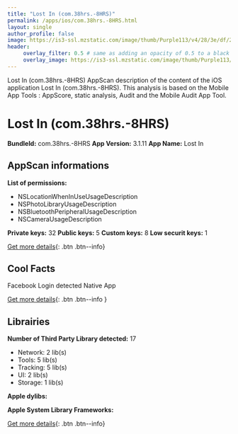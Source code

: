 ```yaml
---
title: "Lost In (com.38hrs.-8HRS)"
permalink: /apps/ios/com.38hrs.-8HRS.html
layout: single
author_profile: false
image: https://is3-ssl.mzstatic.com/image/thumb/Purple113/v4/28/3e/df/283edf5a-6ed0-a747-6b06-9bbc8b23369f/mzl.eqlrsnzg.png/512x512bb.jpg
header: 
     overlay_filter: 0.5 # same as adding an opacity of 0.5 to a black background
     overlay_image: https://is3-ssl.mzstatic.com/image/thumb/Purple113/v4/28/3e/df/283edf5a-6ed0-a747-6b06-9bbc8b23369f/mzl.eqlrsnzg.png/512x512bb.jpg
---
```

Lost In (com.38hrs.-8HRS) AppScan description of the content of the iOS application Lost In (com.38hrs.-8HRS). This analysis is based on the Mobile App Tools : AppScore, static analysis, Audit and the Mobile Audit App Tool.

# Lost In (com.38hrs.-8HRS)

**BundleId:** com.38hrs.-8HRS
**App Version:** 3.1.11
**App Name:** Lost In


## AppScan informations 

**List of permissions:** 
- NSLocationWhenInUseUsageDescription
- NSPhotoLibraryUsageDescription
- NSBluetoothPeripheralUsageDescription
- NSCameraUsageDescription
  
  
**Private keys:** 32
**Public keys:** 5
**Custom keys:** 8
**Low securit keys:** 1
  
[Get more details](/pricing.html){: .btn .btn--info}

## Cool Facts

Facebook Login detected
Native App
  
[Get more details](/pricing.html){: .btn .btn--info }

## Librairies 
**Number of Third Party Library detected:** 17
- Network: 2 lib(s)
- Tools: 5 lib(s)
- Tracking: 5 lib(s)
- UI: 2 lib(s)
- Storage: 1 lib(s)


**Apple dylibs:**


**Apple System Library Frameworks:**


  
[Get more details](/pricing.html){: .btn .btn--info}

